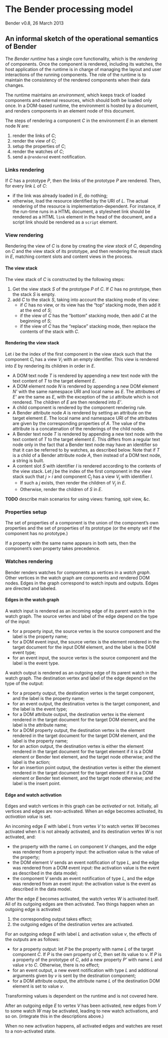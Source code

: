 # The Bender processing model

Bender v0.8, 26 March 2013

## An informal sketch of the operational semantics of Bender

The *Bender runtime* has a single core functionality, which is the *rendering*
of components.
Once the component is rendered, including its watches, the host application of
the runtime is in charge of managing the layout and user interactions of the
running components.
The role of the runtime is to maintain the consistency of the rendered
components when their data changes.

The runtime maintains an *environment*, which keeps track of loaded components
and external resources, which should both be loaded only once.
In a DOM-based runtime, the environment is hosted by a document, and renders
components in an element node of this document.

The steps of rendering a component *C* in the environment *E* in an element node
*N* are:

1. render the links of *C*;
2. render the view of *C*;
3. setup the properties of *C*;
4. render the watches of *C*;
5. send a `@rendered` event notification.

### Links rendering

If *C* has a prototype *P*, then the links of the prototype *P* are rendered.
Then, for every link *L* of *C*:

* if the link was already loaded in *E*, do nothing;
* otherwise, load the resource identified by the URI of *L*.
  The actual rendering of the resource is implementation-dependent.
  For instance, if the run-time runs in a HTML document, a stylesheet link
  should be rendered as a HTML `link` element in the head of the document, and a
  script link should be rendered as a `script` element.

### View rendering

Rendering the view of *C* is done by creating the *view stack* of *C*,
depending on *C* and the view stack of its prototype, and then rendering the
result stack in *E*, matching content slots and content views in the process.

#### The view stack

The view stack of *C* is constructed by the following steps:

1. Get the view stack *S* of the prototype *P* of *C*. If *C* has no prototype,
   then the stack *S* is empty.
2. add *C* to the stack *S*, taking into account the stacking mode of its view:
     * if *C* has no view, or its view has the “top” stacking mode, then add it
       at the end of *S*;
     * if the view of *C* has the “bottom” stacking mode, then add *C* at the
       beginning of *S*;
     * if the view of *C* has the “replace” stacking mode, then replace the
       contents of the stack with *C*.

#### Rendering the view stack

Let *i* be the index of the first component in the view stack such that the
component *C<sub>i</sub>* has a view *V<sub>i</sub>* with an empty identifier.
This view is rendered into *E* by rendering its children in order in *E*.

* A DOM text node *T* is rendered by appending a new text node with the text
  content of *T* to the target element *E*.
* A DOM element node *N* is rendered by appending a new DOM element *N’* with
  the same namespace URI and local name as *E*. The attributes of *E’* are the
  same as *E*, with the exception of the `id` attribute which is not rendered.
  The children of *E* are then rendered into *E’*.
* A child component is rendered by the component rendering rule.
* A Bender attribute node *A* is rendered by setting an attribute on the target
  element *E*. The local name and namespace URI of the attributes are given by
  the corresponding properties of *A*. The value of the attribute is a
  concatenation of the renderings of the child nodes.
* A Bender text node *T* is rendered by appending a new text node with the text
  content of *T* to the target element *E*. This differs from a regular text
  node only in the fact that a Bender text node may have an identifier so that
  it can be referred to by watches, as described below. Note that if *T* is a
  child of a Bender attribute node *A*, then instead of a DOM text node, a
  string is built.
* A content slot *S* with identifier *I* is rendered according to the contents
  of the view stack. Let *j* be the index of the first component in the view
  stack such that *j* > *i* and component *C<sub>j</sub>* has a view
  *V<sub>j</sub>* with identifier *I*.
    * If such a *j* exists, then render the children of *V<sub>j</sub>* in *E*.
    * Otherwise, render the children of *S* in *E*.

**TODO** describe main scenarios for using views: framing, spit view, &c.


### Properties setup

The set of properties of a component is the union of the component’s own
properties and the set of properties of its prototype (or the empty set if the
component has no prototype.)

If a property with the same name appears in both sets, then the component’s own
property takes precedence.


### Watches rendering

Bender renders watches for components as vertices in a *watch graph*. Other
vertices in the watch graph are components and rendered DOM nodes. Edges in the
graph correspond to watch inputs and outputs. Edges are directed and labeled.

#### Edges in the watch graph

A watch input is rendered as an incoming edge of its parent watch in the watch
graph. The source vertex and label of the edge depend on the type of the input:

* for a property input, the source vertex is the source component and the label
  is the property name;
* for a DOM event input, the source vertex is the element rendered in the target
  document for the input DOM element, and the label is the DOM event type;
* for an event input, the source vertex is the source component and the label is
  the event type.

A watch output is rendered as an outgoing edge of its parent watch in the watch
graph. The destination vertex and label of the edge depend on the type of the
output:

* for a property output, the destination vertex is the target component, and the
  label is the property name;
* for an event output, the destination vertex is the target component, and the
  label is the event type;
* for a DOM attribute output, the destination vertex is the element rendered in
  the target document for the target DOM element, and the label is the attribute
  name;
* for a DOM property output, the destination vertex is the element rendered in
  the target document for the target DOM element, and the label is the property
  name;
* for an action output, the destination vertex is either the element rendered in
  the target document for the target element if it is a DOM element or Bender
  text element, and the target node otherwise; and the label is the action;
* for an insertion point output, the destination vertex is either the element
  rendered in the target document for the target element if it is a DOM element
  or Bender text element, and the target node otherwise; and the label is the
  insert point.

#### Edge and watch activation

Edges and watch vertices in this graph can be *activated* or not. Initially, all
vertices and edges are non-activated. When an edge becomes activated, its
*activation value* is set.

An incoming edge *E* with label *L* from vertex *V* to watch vertex *W* becomes
activated when it is not already activated, and its destination vertex *W* is
not activated, and:

* the property with the name *L* on component *V* changes, and the edge was
  rendered from a property input: the activation value is the value of the
  property;
* the DOM element *V* sends an event notification of type *L*, and the edge was
  rendered from a DOM event input: the activation value is the event as
  described in the data model;
* the component *V* sends an event notification of type *L*, and the edge was
  rendered from an event input: the activation value is the event as described
  in the data model.

After the edge *E* becomes activated, the watch vertex *W* is activated itself.
All of its outgoing edges are then activated. Two things happen when an outgoing
edge is activated:

1. the corresponding output takes effect;
2. the outgoing edges of the destination vertex are activated.

For an outgoing edege *E* with label *L* and activation value *v*, the effects
of the outputs are as follows:

* for a property output: let *P* be the property with name *L* of the target
  component *C*. If *P* is the own property of *C*, then set its value to *v*.
  If *P* is a property of the prototype of *C*, add a new property *P’* with
  name *L* and value *v* to *C*. Otherwise, there is no effect;
* for an event output, a new event notification with type *L* and additional
  arguments given by *v* is sent by the destination component;
* for a DOM attribute output, the attribute name *L* of the destination DOM
  element is set to value *v*.

Transforming values is dependent on the runtime and is not covered here.

After an outgoing edge *E* to vertex *V* has been activated, new edges from *V*
to some watch *W* may be activated, leading to new watch activations, and so on.
(integrate this in the descriptions above.)

When no new activation happens, all activated edges and watches are reset to a
non-activated state.
